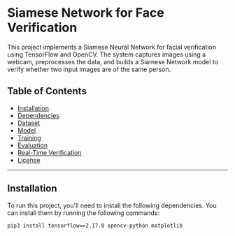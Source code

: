 # Siamese Network for Face Verification

This project implements a Siamese Neural Network for facial verification using TensorFlow and OpenCV. The system captures images using a webcam, preprocesses the data, and builds a Siamese Network model to verify whether two input images are of the same person.

## Table of Contents

- [Installation](#installation)
- [Dependencies](#dependencies)
- [Dataset](#dataset)
- [Model](#model)
- [Training](#training)
- [Evaluation](#evaluation)
- [Real-Time Verification](#real-time-verification)
- [License](#license)

---

## Installation

To run this project, you'll need to install the following dependencies. You can install them by running the following commands:

```bash
pip3 install tensorflow==2.17.0 opencv-python matplotlib
```
